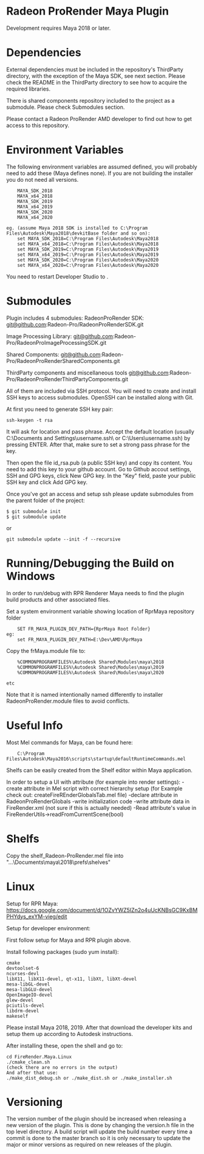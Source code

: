 # Radeon ProRender Maya Plugin

Development requires Maya 2018 or later.

Dependencies
============

External dependencies must be included in the repository's ThirdParty directory, with the exception of the Maya SDK, see next section.
Please check the README in the ThirdParty directory to see  how to acquire the required libraries.

There is shared components repository included to the project as a submodule. Please check Submodules section.

Please contact a Radeon ProRender AMD developer to find out how to get access to this repository.

Environment Variables
=====================

The following environment variables are assumed defined, you will probably need to add these (Maya defines none).
If you are not building the installer you do not need all versions.

```
	MAYA_SDK_2018
	MAYA_x64_2018
	MAYA_SDK_2019
	MAYA_x64_2019
	MAYA_SDK_2020
	MAYA_x64_2020

eg. (assume Maya 2018 SDK is installed to C:\Program Files\Autodesk\Maya2018\devkitBase folder and so on):
	set MAYA_SDK_2018=C:\Program Files\Autodesk\Maya2018
	set MAYA_x64_2018=C:\Program Files\Autodesk\Maya2018
	set MAYA_SDK_2019=C:\Program Files\Autodesk\Maya2019
	set MAYA_x64_2019=C:\Program Files\Autodesk\Maya2019
	set MAYA_SDK_2020=C:\Program Files\Autodesk\Maya2020
	set MAYA_x64_2020=C:\Program Files\Autodesk\Maya2020
```

You need to restart Developer Studio to .

Submodules
=====================
Plugin includes 4 submodules:
RadeonProRender SDK:
git@github.com:Radeon-Pro/RadeonProRenderSDK.git

Image Processing Library:
git@github.com:Radeon-Pro/RadeonProImageProcessingSDK.git

Shared Components:
git@github.com:Radeon-Pro/RadeonProRenderSharedComponents.git

ThirdParty components and miscellaneous tools
git@github.com:Radeon-Pro/RadeonProRenderThirdPartyComponents.git

All of them are included via SSH protocol. You will need to create and install SSH keys
to access submodules. OpenSSH can be installed along with Git.

At first you need to generate SSH key pair:

```
ssh-keygen -t rsa

```
It will ask for location and pass phrase. Accept the default location (usually C:\Documents and Settings\username\.ssh\ or
C:\Users\username\.ssh) by pressing ENTER. After that, make sure to set a strong pass phrase for the key.

Then open the file id_rsa.pub (a public SSH key) and copy its content. You need to add this key to your github account.
Go to Github accout settings, SSH and GPG keys, click New GPG key. In the "Key" field, paste your public SSH key and
click Add GPG key.



Once you've got an access and setup ssh please update submodules from the parent folder of the project:

```
$ git submodule init
$ git submodule update

```

or 

`git submodule update --init -f --recursive`


Running/Debugging the Build on Windows
======================================

In order to run/debug with RPR Renderer Maya needs to find the plugin build products and other associated files.

Set a system environment variable showing location of RprMaya repository folder

```
	SET FR_MAYA_PLUGIN_DEV_PATH={RprMaya Root Folder}
eg:
	set FR_MAYA_PLUGIN_DEV_PATH=E:\Dev\AMD\RprMaya
```

Copy the frMaya.module file to:

```
	%COMMONPROGRAMFILES%\Autodesk Shared\Modules\maya\2018
	%COMMONPROGRAMFILES%\Autodesk Shared\Modules\maya\2019
	%COMMONPROGRAMFILES%\Autodesk Shared\Modules\maya\2020
```
	etc

Note that it is named intentionally named differently to installer RadeonProRender.module files to avoid conflicts.

Useful Info
===========

Most Mel commands for Maya, can be found here:

```
	C:\Program Files\Autodesk\Maya2016\scripts\startup\defaultRuntimeCommands.mel
```

Shelfs can be easily created from the Shelf editor within Maya application.

In order to setup a UI with attribute (for example into render settings):
-create attribute in Mel script with correct hierarchy setup (for Example check out: createFireREnderGlobalsTab.mel file)
-declare attribute in RadeonProRenderGlobals
-write initialization code
-write attribute data in FireRender.xml (not sure if this is actually needed)
-Read attribute's value in FireRenderUtils->readFromCurrentScene(bool)

Shelfs
======
Copy the shelf_Radeon-ProRender.mel file into "...\Documents\maya\2018\prefs\shelves"

Linux
=====

Setup for RPR Maya: https://docs.google.com/document/d/1OZvYWZ5IZn2o4uUcKNBsGC9KxBMPHYdys_exYM-vieg/edit

Setup for developer environment:

First follow setup for Maya and RPR plugin above.

Install following packages (sudo yum install):

```
cmake
devtoolset-6
ncurses-devl
libX11, libX11-devel, qt-x11, libXt, libXt-devel
mesa-libGL-devel
mesa-libGLU-devel
OpenImageIO-devel
glew-devel
pciutils-devel
libdrm-devel
makeself

```

Please install Maya 2018, 2019.
After that download the developer kits and setup them up according to Autodesk instructions.

After installing these, open the shell and go to:

```
cd FireRender.Maya.Linux
./cmake_clean.sh
(check there are no errors in the output)
And after that use:
./make_dist_debug.sh or ./make_dist.sh or ./make_installer.sh

```

Versioning
==========

The version number of the plugin should be increased when releasing a new version of the plugin. This is done by
changing the version.h file in the top level directory. A build script will update the build number every time
a commit is done to the master branch so it is only necessary to update the major or minor versions as required
on new releases of the plugin.
